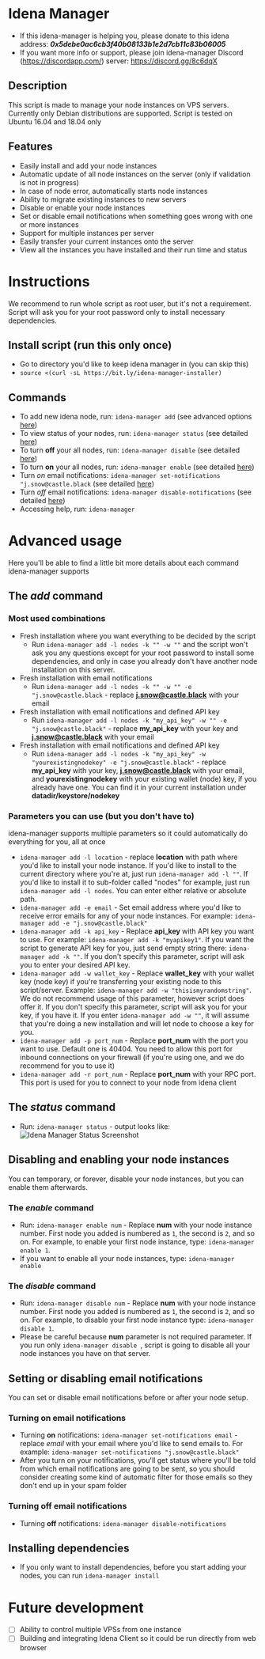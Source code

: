 # Idena Manager

 - If this idena-manager is helping you, please donate to this idena address: ***0x5debe0ac6cb3f40b08133b1e2d7cb11c83b06005***
 - If you want more info or support, please join idena-manager Discord (https://discordapp.com/) server: https://discord.gg/8c6dqX

## Description
This script is made to manage your node instances on VPS servers. Currently only Debian distributions are
  supported. Script is tested on Ubuntu 16.04 and 18.04 only

## Features
 - Easily install and add your node instances
 - Automatic update of all node instances on the server (only if validation is not in progress)
 - In case of node error, automatically starts node instances
 - Ability to migrate existing instances to new servers
 - Disable or enable your node instances
 - Set or disable email notifications when something goes wrong with one or more instances
 - Support for multiple instances per server
 - Easily transfer your current instances onto the server
 - View all the instances you have installed and their run time and status

# Instructions

We recommend to run whole script as root user, but it's not a requirement. Script will ask you for your root password
 only to install necessary dependencies.

## Install script (run this only once)
 - Go to directory you'd like to keep idena manager in (you can skip this)
 - `source <(curl -sL https://bit.ly/idena-manager-installer)`

## Commands
 - To add new idena node, run: `idena-manager add` (see advanced options [here](#the-add-command))
 - To view status of your nodes, run: `idena-manager status` (see detailed [here](#the-status-command))
 - To turn **off** your all nodes, run: `idena-manager disable` (see detailed [here](#the-disable-command))
 - To turn **on** your all nodes, run: `idena-manager enable` (see detailed [here](#the-enable-command))
 - Turn *on* email notifications: `idena-manager set-notifications "j.snow@castle.black` (see detailed [here](#setting-or-disabling-email-notifications))
 - Turn *off* email notifications: `idena-manager disable-notifications` (see detailed [here](#setting-or-disabling-email-notifications))
 - Accessing help, run: `idena-manager`

# Advanced usage
Here you'll be able to find a little bit more details about each command idena-manager supports

## The *add* command
### Most used combinations
 - Fresh installation where you want everything to be decided by the script
   - Run `idena-manager add -l nodes -k "" -w ""` and the script won't ask you any questions except
  for your root
  password to install some dependencies, and only in case you already don't have another node installation on this
   server.
 - Fresh installation with email notifications
   - Run `idena-manager add -l nodes -k "" -w "" -e "j.snow@castle.black` - replace **j.snow@castle.black** with your
    email
 - Fresh installation with email notifications and defined API key
   - Run `idena-manager add -l nodes -k "my_api_key" -w "" -e "j.snow@castle.black"` - replace **my_api_key** with your
  key and **j.snow@castle.black** with your email
 - Fresh installation with email notifications and defined API key
   - Run `idena-manager add -l nodes -k "my_api_key" -w "yourexistingnodekey" -e "j.snow@castle.black"` - replace
    **my_api_key** with your key, **j.snow@castle.black** with your email, and **yourexistingnodekey** with your existing
     wallet (node) key, if you already have one. You can find it in your current installation under **datadir/keystore/nodekey**
     
### Parameters you can use (but you don't have to)
idena-manager supports multiple parameters so it could automatically do everything for you, all at once

 - `idena-manager add -l location` - replace **location** with path where you'd like to install your node instance. If
  you'd like to install to the current directory where you're at, just run `idena-manager add -l ""`. If you'd like
   to install it to sub-folder called "nodes" for example, just run `idena-manager add -l nodes`. You can enter either
    relative or absolute path.
 - `idena-manager add -e email` - Set email address where you'd like to receive error emails for any of your node
  instances. For example: `idena-manager add -e "j.snow@castle.black"`
 - `idena-manager add -k api_key` - Replace **api_key** with API key you want to use. For example: `idena-manager add
  -k "myapikey1"`. If you want the script to generate API key for you, just send empty string there: `idena-manager
   add -k ""`. If you don't specify this parameter, script will ask you to enter your desired API key.
 - `idena-manager add -w wallet_key` - Replace **wallet_key** with your wallet key (node key) if you're transferring
  your existing node to this script/server. Example: `idena-manager add -w "thisismyrandomstring"`. We do not
   recommend usage of this parameter, however script does offer it. If you don't specify this parameter, script will
    ask you for your key, if you have it. If you enter `idena-manager add -w ""`, it will assume that you're doing a
     new installation and will let node to choose a key for you.
 - `idena-manager add -p port_num` - Replace **port_num** with the port you want to use. Default one is 40404. You need
  to allow this port for inbound connections on your firewall (if you're using one, and we do recommend for you to
   use it)
 - `idena-manager add -r port_num` - Replace **port_num** with your RPC port. This port is used for you to connect to
  your node from idena client

## The *status* command
 - Run: `idena-manager status` - output looks like:
![Idena Manager Status Screenshot](https://lh3.googleusercontent.com/Tn7VrkKnNwaryplCrGKgsYnf2tooN4hj0p_N7Y0cyf-FHOAvgLgWVn9AEgIxGWEzhYQg4S9AgVfrTruhtmtVwFUKvGfOL6AKyHzH6kx0O2D1Z3DU0nd8AZRDYe-Bq9yPKC26po3AyqXGx0gKnwT08RpOxL9_h3EFVBydlt3k3_O2DJKb7aM0RodsIFi9w9xI-H3XfkrwLT1wynqprnMhzMVv33wFhPRaYJVVMHKOk9soWelh4wROCdcQJxYhCV7SvwZQEOFz8XTnKcHtpecdfXuoVx9iM6FvhMXInEufC6M7YARqc12UKfiwCL9y751x7DzYtXBeLpkuJXWFGmFtIjFouucTsAg2vKci7UKwHVI92_OwGB9fmxdMupbF-JLGOJrSSp-VR6fOZprrQl-Kn3K4MXCRxoeID9FSqCB4fkTXO3NeHOngKTkauArMCw9QvU49iTgIpvBWop70oY4Qfj1LegEV07rUOjUfIaGckYKs3mW0Hiu18nfVX7QmrRy51ChLw0ebAeD_dI-6_job-C7m26av_0or5yToRki5zBXE2PelTxOnhGzj8alNkldnQrYqsgRSR7MlTxI_cd6tMS8ZYRY-RYvshHvLpWXdUk_avAoX490YBiqjBpR6ozkR4f4VBEco9YBUR0bscpBDkHa_3NlLz4KbbPkbO-itWlB3qC9gWkAcMzaQNy2By03eONt84Q=w2880-h896-ft)

## Disabling and enabling your node instances
You can temporary, or forever, disable your node instances, but you can enable them afterwards.

### The *enable* command
 - Run: `idena-manager enable num` - Replace **num** with your node instance number. First node you added is numbered
  as `1`, the second is `2`, and so on. For example, to enable your first node instance, type: `idena-manager enable 1`.
 - If you want to enable all your node instances, type: `idena-manager enable`

### The *disable* command
 - Run: `idena-manager disable num` - Replace **num** with your node instance number. First node you added is numbered
  as `1`, the second is `2`, and so on. For example, to disable your first node instance type: `idena-manager disable
   1`.
 - Please be careful because **num** parameter is not required parameter. If you run only `idena-manager disable
 `, script is going to disable all your node instances you have on that server.

## Setting or disabling email notifications
You can set or disable email notifications before or after your node setup.

### Turning on email notifications
 - Turning **on** notifications: `idena-manager set-notifications email` - replace *email* with your email where you'd
  like to send emails to. For example: `idena-manager set-notifications "j.snow@castle.black"`
 - After you turn on your notifications, you'll get status where you'll be told from which email notifications are
  going to be sent, so you should consider creating some kind of automatic filter for those emails so they don't end
   up in your spam folder

### Turning off email notifications
 - Turning **off** notifications: `idena-manager disable-notifications`

## Installing dependencies
 - If you only want to install dependencies, before you start adding your nodes, you can run `idena-manager install`

# Future development
 - [ ] Ability to control multiple VPSs from one instance
 - [ ] Building and integrating Idena Client so it could be run directly from web browser